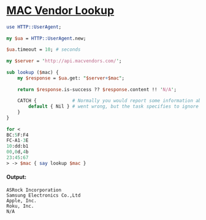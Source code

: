 [1]: http://rosettacode.org/wiki/MAC_Vendor_Lookup

# [MAC Vendor Lookup][1]

```perl
use HTTP::UserAgent;
 
my $ua = HTTP::UserAgent.new;
 
$ua.timeout = 10; # seconds
 
my $server = 'http://api.macvendors.com/';
 
sub lookup ($mac) {
    my $response = $ua.get: "$server+$mac";
 
    return $response.is-success ?? $response.content !! 'N/A';
 
    CATCH {             # Normally you would report some information about what
        default { Nil } # went wrong, but the task specifies to ignore errors.
    }
}
 
for <
BC:5F:F4
FC-A1-3E
10:dd:b1
00,0d,4b
23:45:67
> -> $mac { say lookup $mac }
```

#### Output:
```
ASRock Incorporation
Samsung Electronics Co.,Ltd
Apple, Inc.
Roku, Inc.
N/A
```